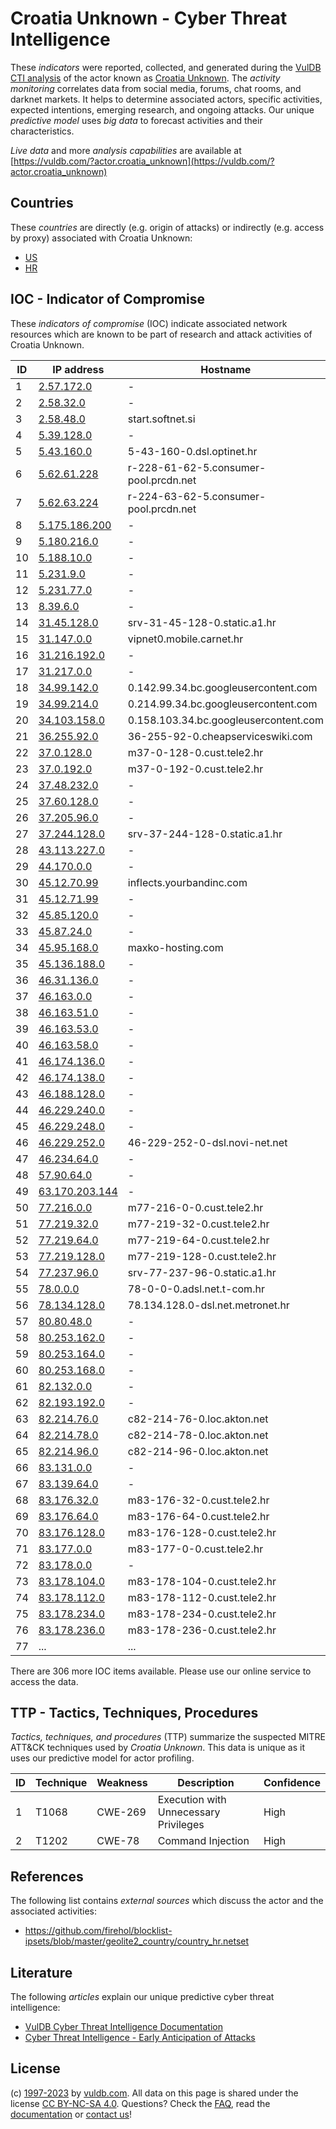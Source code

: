 # Croatia Unknown - Cyber Threat Intelligence

These _indicators_ were reported, collected, and generated during the [VulDB CTI analysis](https://vuldb.com/?kb.cti) of the actor known as [Croatia Unknown](https://vuldb.com/?actor.croatia_unknown). The _activity monitoring_ correlates data from social media, forums, chat rooms, and darknet markets. It helps to determine associated actors, specific activities, expected intentions, emerging research, and ongoing attacks. Our unique _predictive model_ uses _big data_ to forecast activities and their characteristics.

_Live data_ and more _analysis capabilities_ are available at [https://vuldb.com/?actor.croatia_unknown](https://vuldb.com/?actor.croatia_unknown)

## Countries

These _countries_ are directly (e.g. origin of attacks) or indirectly (e.g. access by proxy) associated with Croatia Unknown:

* [US](https://vuldb.com/?country.us)
* [HR](https://vuldb.com/?country.hr)

## IOC - Indicator of Compromise

These _indicators of compromise_ (IOC) indicate associated network resources which are known to be part of research and attack activities of Croatia Unknown.

ID | IP address | Hostname | Campaign | Confidence
-- | ---------- | -------- | -------- | ----------
1 | [2.57.172.0](https://vuldb.com/?ip.2.57.172.0) | - | - | High
2 | [2.58.32.0](https://vuldb.com/?ip.2.58.32.0) | - | - | High
3 | [2.58.48.0](https://vuldb.com/?ip.2.58.48.0) | start.softnet.si | - | High
4 | [5.39.128.0](https://vuldb.com/?ip.5.39.128.0) | - | - | High
5 | [5.43.160.0](https://vuldb.com/?ip.5.43.160.0) | 5-43-160-0.dsl.optinet.hr | - | High
6 | [5.62.61.228](https://vuldb.com/?ip.5.62.61.228) | r-228-61-62-5.consumer-pool.prcdn.net | - | High
7 | [5.62.63.224](https://vuldb.com/?ip.5.62.63.224) | r-224-63-62-5.consumer-pool.prcdn.net | - | High
8 | [5.175.186.200](https://vuldb.com/?ip.5.175.186.200) | - | - | High
9 | [5.180.216.0](https://vuldb.com/?ip.5.180.216.0) | - | - | High
10 | [5.188.10.0](https://vuldb.com/?ip.5.188.10.0) | - | - | High
11 | [5.231.9.0](https://vuldb.com/?ip.5.231.9.0) | - | - | High
12 | [5.231.77.0](https://vuldb.com/?ip.5.231.77.0) | - | - | High
13 | [8.39.6.0](https://vuldb.com/?ip.8.39.6.0) | - | - | High
14 | [31.45.128.0](https://vuldb.com/?ip.31.45.128.0) | srv-31-45-128-0.static.a1.hr | - | High
15 | [31.147.0.0](https://vuldb.com/?ip.31.147.0.0) | vipnet0.mobile.carnet.hr | - | High
16 | [31.216.192.0](https://vuldb.com/?ip.31.216.192.0) | - | - | High
17 | [31.217.0.0](https://vuldb.com/?ip.31.217.0.0) | - | - | High
18 | [34.99.142.0](https://vuldb.com/?ip.34.99.142.0) | 0.142.99.34.bc.googleusercontent.com | - | Medium
19 | [34.99.214.0](https://vuldb.com/?ip.34.99.214.0) | 0.214.99.34.bc.googleusercontent.com | - | Medium
20 | [34.103.158.0](https://vuldb.com/?ip.34.103.158.0) | 0.158.103.34.bc.googleusercontent.com | - | Medium
21 | [36.255.92.0](https://vuldb.com/?ip.36.255.92.0) | 36-255-92-0.cheapserviceswiki.com | - | High
22 | [37.0.128.0](https://vuldb.com/?ip.37.0.128.0) | m37-0-128-0.cust.tele2.hr | - | High
23 | [37.0.192.0](https://vuldb.com/?ip.37.0.192.0) | m37-0-192-0.cust.tele2.hr | - | High
24 | [37.48.232.0](https://vuldb.com/?ip.37.48.232.0) | - | - | High
25 | [37.60.128.0](https://vuldb.com/?ip.37.60.128.0) | - | - | High
26 | [37.205.96.0](https://vuldb.com/?ip.37.205.96.0) | - | - | High
27 | [37.244.128.0](https://vuldb.com/?ip.37.244.128.0) | srv-37-244-128-0.static.a1.hr | - | High
28 | [43.113.227.0](https://vuldb.com/?ip.43.113.227.0) | - | - | High
29 | [44.170.0.0](https://vuldb.com/?ip.44.170.0.0) | - | - | High
30 | [45.12.70.99](https://vuldb.com/?ip.45.12.70.99) | inflects.yourbandinc.com | - | High
31 | [45.12.71.99](https://vuldb.com/?ip.45.12.71.99) | - | - | High
32 | [45.85.120.0](https://vuldb.com/?ip.45.85.120.0) | - | - | High
33 | [45.87.24.0](https://vuldb.com/?ip.45.87.24.0) | - | - | High
34 | [45.95.168.0](https://vuldb.com/?ip.45.95.168.0) | maxko-hosting.com | - | High
35 | [45.136.188.0](https://vuldb.com/?ip.45.136.188.0) | - | - | High
36 | [46.31.136.0](https://vuldb.com/?ip.46.31.136.0) | - | - | High
37 | [46.163.0.0](https://vuldb.com/?ip.46.163.0.0) | - | - | High
38 | [46.163.51.0](https://vuldb.com/?ip.46.163.51.0) | - | - | High
39 | [46.163.53.0](https://vuldb.com/?ip.46.163.53.0) | - | - | High
40 | [46.163.58.0](https://vuldb.com/?ip.46.163.58.0) | - | - | High
41 | [46.174.136.0](https://vuldb.com/?ip.46.174.136.0) | - | - | High
42 | [46.174.138.0](https://vuldb.com/?ip.46.174.138.0) | - | - | High
43 | [46.188.128.0](https://vuldb.com/?ip.46.188.128.0) | - | - | High
44 | [46.229.240.0](https://vuldb.com/?ip.46.229.240.0) | - | - | High
45 | [46.229.248.0](https://vuldb.com/?ip.46.229.248.0) | - | - | High
46 | [46.229.252.0](https://vuldb.com/?ip.46.229.252.0) | 46-229-252-0-dsl.novi-net.net | - | High
47 | [46.234.64.0](https://vuldb.com/?ip.46.234.64.0) | - | - | High
48 | [57.90.64.0](https://vuldb.com/?ip.57.90.64.0) | - | - | High
49 | [63.170.203.144](https://vuldb.com/?ip.63.170.203.144) | - | - | High
50 | [77.216.0.0](https://vuldb.com/?ip.77.216.0.0) | m77-216-0-0.cust.tele2.hr | - | High
51 | [77.219.32.0](https://vuldb.com/?ip.77.219.32.0) | m77-219-32-0.cust.tele2.hr | - | High
52 | [77.219.64.0](https://vuldb.com/?ip.77.219.64.0) | m77-219-64-0.cust.tele2.hr | - | High
53 | [77.219.128.0](https://vuldb.com/?ip.77.219.128.0) | m77-219-128-0.cust.tele2.hr | - | High
54 | [77.237.96.0](https://vuldb.com/?ip.77.237.96.0) | srv-77-237-96-0.static.a1.hr | - | High
55 | [78.0.0.0](https://vuldb.com/?ip.78.0.0.0) | 78-0-0-0.adsl.net.t-com.hr | - | High
56 | [78.134.128.0](https://vuldb.com/?ip.78.134.128.0) | 78.134.128.0-dsl.net.metronet.hr | - | High
57 | [80.80.48.0](https://vuldb.com/?ip.80.80.48.0) | - | - | High
58 | [80.253.162.0](https://vuldb.com/?ip.80.253.162.0) | - | - | High
59 | [80.253.164.0](https://vuldb.com/?ip.80.253.164.0) | - | - | High
60 | [80.253.168.0](https://vuldb.com/?ip.80.253.168.0) | - | - | High
61 | [82.132.0.0](https://vuldb.com/?ip.82.132.0.0) | - | - | High
62 | [82.193.192.0](https://vuldb.com/?ip.82.193.192.0) | - | - | High
63 | [82.214.76.0](https://vuldb.com/?ip.82.214.76.0) | c82-214-76-0.loc.akton.net | - | High
64 | [82.214.78.0](https://vuldb.com/?ip.82.214.78.0) | c82-214-78-0.loc.akton.net | - | High
65 | [82.214.96.0](https://vuldb.com/?ip.82.214.96.0) | c82-214-96-0.loc.akton.net | - | High
66 | [83.131.0.0](https://vuldb.com/?ip.83.131.0.0) | - | - | High
67 | [83.139.64.0](https://vuldb.com/?ip.83.139.64.0) | - | - | High
68 | [83.176.32.0](https://vuldb.com/?ip.83.176.32.0) | m83-176-32-0.cust.tele2.hr | - | High
69 | [83.176.64.0](https://vuldb.com/?ip.83.176.64.0) | m83-176-64-0.cust.tele2.hr | - | High
70 | [83.176.128.0](https://vuldb.com/?ip.83.176.128.0) | m83-176-128-0.cust.tele2.hr | - | High
71 | [83.177.0.0](https://vuldb.com/?ip.83.177.0.0) | m83-177-0-0.cust.tele2.hr | - | High
72 | [83.178.0.0](https://vuldb.com/?ip.83.178.0.0) | - | - | High
73 | [83.178.104.0](https://vuldb.com/?ip.83.178.104.0) | m83-178-104-0.cust.tele2.hr | - | High
74 | [83.178.112.0](https://vuldb.com/?ip.83.178.112.0) | m83-178-112-0.cust.tele2.hr | - | High
75 | [83.178.234.0](https://vuldb.com/?ip.83.178.234.0) | m83-178-234-0.cust.tele2.hr | - | High
76 | [83.178.236.0](https://vuldb.com/?ip.83.178.236.0) | m83-178-236-0.cust.tele2.hr | - | High
77 | ... | ... | ... | ...

There are 306 more IOC items available. Please use our online service to access the data.

## TTP - Tactics, Techniques, Procedures

_Tactics, techniques, and procedures_ (TTP) summarize the suspected MITRE ATT&CK techniques used by _Croatia Unknown_. This data is unique as it uses our predictive model for actor profiling.

ID | Technique | Weakness | Description | Confidence
-- | --------- | -------- | ----------- | ----------
1 | T1068 | CWE-269 | Execution with Unnecessary Privileges | High
2 | T1202 | CWE-78 | Command Injection | High

## References

The following list contains _external sources_ which discuss the actor and the associated activities:

* https://github.com/firehol/blocklist-ipsets/blob/master/geolite2_country/country_hr.netset

## Literature

The following _articles_ explain our unique predictive cyber threat intelligence:

* [VulDB Cyber Threat Intelligence Documentation](https://vuldb.com/?kb.cti)
* [Cyber Threat Intelligence - Early Anticipation of Attacks](https://www.scip.ch/en/?labs.20201022)

## License

(c) [1997-2023](https://vuldb.com/?kb.changelog) by [vuldb.com](https://vuldb.com/?kb.about). All data on this page is shared under the license [CC BY-NC-SA 4.0](https://creativecommons.org/licenses/by-nc-sa/4.0/). Questions? Check the [FAQ](https://vuldb.com/?kb.faq), read the [documentation](https://vuldb.com/?kb) or [contact us](https://vuldb.com/?contact)!
